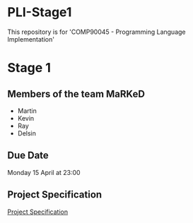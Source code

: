 # PLI-Stage1
This repository is for 'COMP90045 - Programming Language Implementation'
# Stage 1

## Members of the team MaRKeD
- Martin
- Kevin
- Ray
- Delsin


## Due Date
Monday 15 April at 23:00

## Project Specification
[Project Specification](./Assignment_1.pdf)

